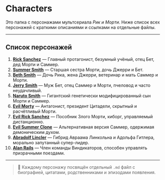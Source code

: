 # Characters

Это папка с персонажами мультсериала _Рик и Морти_. Ниже список всех персонажей с краткими описаниями и ссылками на отдельные файлы.

---

## Список персонажей

1. [**Rick Sanchez**](./rick-sanchez.md) — Главный протагонист, безумный учёный, отец Бет, дед Морти и Саммер.
2. [**Summer Smith**](./summer-smith.md) — Старшая сестра Морти, дочь Джерри и Бет.
3. [**Beth Smith**](./beth-smith.md) — Дочь Рика, жена Джерри, ветеринар и мать Саммер и Морти.
4. [**Jerry Smith**](./jerry-smith.md) — Муж Бет, отец Саммер и Морти, пчеловод и часто неудачливый.
5. [**Naruto Smith**](./naruto-smith.md) — Гигантский генетически модифицированный сын Морти и Саммер.
6. [**Evil Morty**](./evil-morty.md) — Антагонист, президент Цитадели, скрытный и расчётливый Морти.
7. [**Evil Rick Sanchez**](./evil-rick.md) — Пособник Злого Морти, киборг, управляемый дистанционно.
8. [**Evil Summer Clone**](./evil-summer.md) — Альтернативная версия Саммер, одержимая демоническим духом.
9. [**Abradolf Lincler**](./abradolf-lincler.md) — Гибрид Авраама Линкольна и Адольфа Гитлера, морально запутанный супер-лидер.
10. [**Alan Rails**](./alan-rails.md) — Член команды Виндикаторов, способен управлять призрачными поездами.

---

> 🔹 Каждому персонажу посвящён отдельный `.md` файл с биографией, цитатами, родственниками и эпизодами появления.
